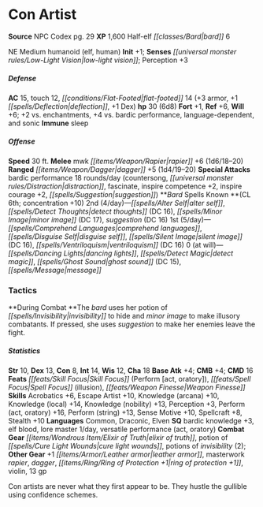 ﻿---
cssclass: [monsters]
title1: Con Artist
title2: Con Artist
CR: 5
sources:
- name: NPC Codex
  page: 29
  link: http://paizo.com/products/btpy8v3a?Pathfinder-Roleplaying-Game-NPC-Codex
XP: 1600
race: Half-elf
classes:
- bard 6
alignment: NE
size: Medium
type: humanoid
subtypes:
- elf
- human
initiative:
  bonus: 1
senses:
  low-light vision: true
AC:
  AC: 15
  touch: 12
  flat_footed: 14
  components:
    armor: 3
    deflection: 1
    dex: 1
HP:
  HP: 30
  long: 6d8
saves:
  fort: 1
  ref: 6
  will: 6
  other: +2 vs. enchantments, +4 vs. bardic performance, language-dependent, and sonic
immunities:
- sleep
speeds:
  base: 30
attacks:
  melee:
  - - text: mwk rapier +6 (1d6/18-20)
      entries:
      - - damage: 1d6
          crit_range: 18-20
      attack: mwk rapier
      bonus:
      - 6
  ranged:
  - - text: dagger +5 (1d4/19-20)
      entries:
      - - damage: 1d4
          crit_range: 19-20
      attack: dagger
      bonus:
      - 5
  special:
  - bardic performance 18 rounds/day (countersong, distraction, fascinate, inspire
    competence +2, inspire courage +2, suggestion)
spells:
  entries:
  - name: alter self
    source: Bard
    level: 2
  - name: detect thoughts
    source: Bard
    level: 2
    DC: 16
  - name: minor image
    source: Bard
    level: 2
    DC: 17
  - name: suggestion
    source: Bard
    level: 2
    DC: 16
  - name: comprehend languages
    source: Bard
    level: 1
  - name: disguise self
    source: Bard
    level: 1
  - name: silent image
    source: Bard
    level: 1
    DC: 16
  - name: ventriloquism
    source: Bard
    level: 1
    DC: 16
  - name: dancing lights
    source: Bard
    level: 0
  - name: detect magic
    source: Bard
    level: 0
  - name: ghost sound
    source: Bard
    level: 0
    DC: 15
  - name: message
    source: Bard
    level: 0
  sources:
  - name: Bard
    type: known
    CL: 6
    concentration: 10
    slots:
      2: 4
      1: 5
      0: at-will
tactics:
  During Combat: The bard uses her potion of invisibility to hide and minor image
    to make illusory combatants. If pressed, she uses suggestion to make her enemies
    leave the fight.
ability_scores:
  STR: 10
  DEX: 13
  CON: 8
  INT: 14
  WIS: 12
  CHA: 18
BAB: 4
CMB: 4
CMD: 16
feats:
- name: Skill Focus (Perform [act, oratory])
- name: Spell Focus (illusion)
- name: Weapon Finesse
skills:
  Acrobatics: 6
  Escape Artist: 10
  Knowledge (arcana): 10
  Knowledge (local): 14
  Knowledge (nobility): 13
  Perception: 3
  Perform (act): 16
  Perform (oratory): 16
  Perform (string): 13
  Sense Motive: 10
  Spellcraft: 8
  Stealth: 10
languages:
- Common
- Draconic
- Elven
special_qualities:
- bardic knowledge +3
- elf blood
- lore master 1/day
- versatile performance (act, oratory)
gear:
  combat:
  - elixir of truth
  - potion of cure light wounds
  - potions of invisibility (2)
  other:
  - +1 leather armor
  - masterwork rapier
  - dagger
  - ring of protection +1
  - violin
  - 13 gp
desc_long: Con artists are never what they first appear to be. They hustle the gullible
  using confidence schemes.

---

# Con Artist

**Source** NPC Codex pg. 29
**XP** 1,600
Half-elf _[[classes/Bard|bard]]_ 6

NE Medium humanoid (elf, human)
**Init** +1; **Senses** _[[universal monster rules/Low-Light Vision|low-light vision]]_; Perception +3

##### Defense

**AC** 15, touch 12, _[[conditions/Flat-Footed|flat-footed]]_ 14 (+3 armor, +1 _[[spells/Deflection|deflection]]_, +1 Dex)
**hp** 30 (6d8)
**Fort** +1, **Ref** +6, **Will** +6; +2 vs. enchantments, +4 vs. bardic performance, language-dependent, and sonic
**Immune** sleep

##### Offense
**Speed** 30 ft.
**Melee** mwk _[[items/Weapon/Rapier|rapier]]_ +6 (1d6/18–20)
**Ranged** _[[items/Weapon/Dagger|dagger]]_ +5 (1d4/19–20)
**Special Attacks** bardic performance 18 rounds/day (countersong, _[[universal monster rules/Distraction|distraction]]_, fascinate, inspire competence +2, inspire courage +2, _[[spells/Suggestion|suggestion]]_)
**_Bard_ Spells Known **(CL 6th; concentration +10)
2nd (4/day)—_[[spells/Alter Self|alter self]]_, _[[spells/Detect Thoughts|detect thoughts]]_ (DC 16), _[[spells/Minor Image|minor image]]_ (DC 17), _suggestion_ (DC 16)
1st (5/day)—_[[spells/Comprehend Languages|comprehend languages]]_, _[[spells/Disguise Self|disguise self]]_, _[[spells/Silent Image|silent image]]_ (DC 16), _[[spells/Ventriloquism|ventriloquism]]_ (DC 16)
0 (at will)—_[[spells/Dancing Lights|dancing lights]]_, _[[spells/Detect Magic|detect magic]]_, _[[spells/Ghost Sound|ghost sound]]_ (DC 15), _[[spells/Message|message]]_

### Tactics

**During Combat **The _bard_ uses her potion of _[[spells/Invisibility|invisibility]]_ to hide and _minor image_ to make illusory combatants. If pressed, she uses _suggestion_ to make her enemies leave the fight.

##### Statistics
**Str** 10, **Dex** 13, **Con** 8, **Int** 14, **Wis** 12, **Cha** 18
**Base Atk** +4; **CMB** +4; **CMD** 16
**Feats** _[[feats/Skill Focus|Skill Focus]]_ (Perform [act, oratory]), _[[feats/Spell Focus|Spell Focus]]_ (illusion), _[[feats/Weapon Finesse|Weapon Finesse]]_
**Skills** Acrobatics +6, Escape Artist +10, Knowledge (arcana) +10, Knowledge (local) +14, Knowledge (nobility) +13, Perception +3, Perform (act, oratory) +16, Perform (string) +13, Sense Motive +10, Spellcraft +8, Stealth +10
**Languages** Common, Draconic, Elven
**SQ** bardic knowledge +3, elf blood, lore master 1/day, versatile performance (act, oratory)
**Combat Gear** _[[items/Wondrous Item/Elixir of Truth|elixir of truth]]_, potion of _[[spells/Cure Light Wounds|cure light wounds]]_, potions of _invisibility_ (2); **Other Gear** +1 _[[items/Armor/Leather armor|leather armor]]_, masterwork _rapier_, _dagger_, _[[items/Ring/Ring of Protection +1|ring of protection +1]]_, violin, 13 gp

Con artists are never what they first appear to be. They hustle the gullible using confidence schemes.
